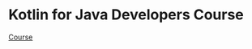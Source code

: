 # Kotlin for Java Developers Course

[Course](https://www.coursera.org/learn/kotlin-for-java-developers/)

